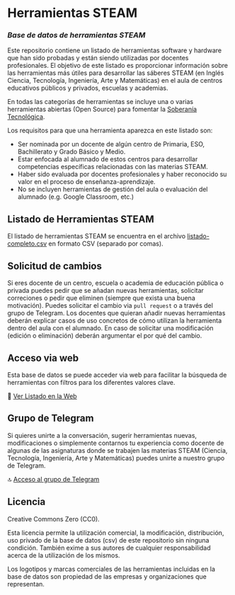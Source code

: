 # Herramientas STEAM
### _Base de datos de herramientas STEAM_

Este repositorio contiene un listado de herramientas software y hardware que han sido probadas y están siendo utilizadas por docentes profesionales. El objetivo de este listado es proporcionar información sobre las herramientas más útiles para desarrollar las sáberes STEAM (en Inglés Ciencia, Tecnología, Ingeniería, Arte y Matemáticas) en el aula de centros educativos públicos y privados, escuelas y academias.

En todas las categorías de herramientas se incluye una o varias herramientas abiertas (Open Source) para fomentar la [Soberanía Tecnológica](https://es.wikipedia.org/wiki/Soberan%C3%ADa_tecnol%C3%B3gica).

Los requisitos para que una herramienta aparezca en este listado son:

- Ser nominada por un docente de algún centro de Primaria, ESO, Bachillerato y Grado Básico y Medio.
- Estar enfocada al alumnado de estos centros para desarrollar competencias específicas relacionadas con las materias STEAM.
- Haber sido evaluada por docentes profesionales y haber reconocido su valor en el proceso de enseñanza-aprendizaje.
- No se incluyen herramientas de gestión del aula o evaluación del alumnado (e.g. Google Classroom, etc.)

## Listado de Herramientas STEAM

El listado de herramientas STEAM se encuentra en el archivo [listado-completo.csv](listado-completo.csv) en formato CSV (separado por comas).

## Solicitud de cambios

Si eres docente de un centro, escuela o academia de educación pública o privada puedes pedir que se añadan nuevas herramientas, solicitar correciones o pedir que eliminen (siempre que exista una buena motivación). Puedes solicitar el cambio via `pull request` o a través del grupo de Telegram. Los docentes que quieran añadir nuevas herramientas deberán explicar casos de uso concretos de cómo utilizan la herramienta dentro del aula con el alumnado. En caso de solicitar una modificación (edición o eliminación) deberán argumentar el por qué del cambio.

## Acceso via web

Esta base de datos se puede acceder via web para facilitar la búsqueda de herramientas con filtros para los diferentes valores clave.

🧷 [Ver Listado en la Web](https://steamoteca.es/)

## Grupo de Telegram

Si quieres unirte a la conversación, sugerir herramientas nuevas, modificaciones o simplemente contarnos tu experiencia como docente de algunas de las asignaturas donde se trabajen las materias STEAM (Ciencia, Tecnología, Ingeniería, Arte y Matemáticas) puedes unirte a nuestro grupo de Telegram.

🔝 [Acceso al grupo de Telegram](https://t.me/+hs8VY0P1rfllZDg0)


## Licencia

Creative Commons Zero (CC0).

Esta licencia permite la utilización comercial, la modificación, distribución, uso privado de la base de datos (csv) de este repositorio sin ninguna condición. También exime a sus autores de cualquier responsabilidad acerca de la utilización de los mismos.

Los logotipos y marcas comerciales de las herramientas incluidas en la base de datos son propiedad de las empresas y organizaciones que representan.